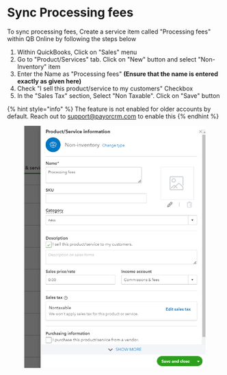 # Sync Processing fees

To sync processing fees, Create a service item called "Processing fees" within QB Online by following the steps below

1. Within QuickBooks, Click on "Sales" menu
2. Go to "Product/Services" tab. Click on "New" button and select "Non-Inventory" item
3. Enter the Name as "Processing fees" **(Ensure that the name is entered exactly as given here)**
4. Check "I sell this product/service to my customers" Checkbox
5. In the "Sales Tax" section, Select "Non Taxable". Click on "Save" button



{% hint style="info" %}
The feature is not enabled for older accounts by default. Reach out to support@payorcrm.com to enable this
{% endhint %}

&#x20;

<figure><img src="../../.gitbook/assets/image.png" alt=""><figcaption></figcaption></figure>
